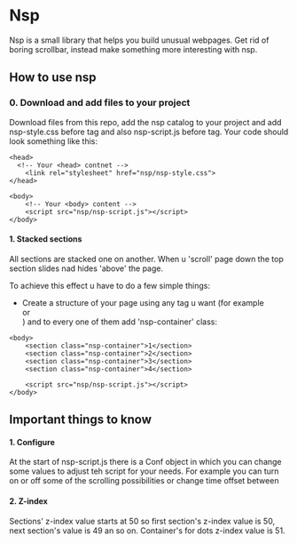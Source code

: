# Nsp

Nsp is a small library that helps you build unusual webpages. Get rid of boring scrollbar, instead make something more interesting with nsp.

## How to use nsp

### 0. Download and add files to your project
Download files from this repo, add the nsp catalog to your project and add nsp-style.css before </head> tag and also nsp-script.js before </body> tag. Your code should look something like this:

```
<head>
  <!-- Your <head> contnet -->
    <link rel="stylesheet" href="nsp/nsp-style.css">
</head>

<body>
    <!-- Your <body> content -->
    <script src="nsp/nsp-script.js"></script>
</body>
```

#### 1. Stacked sections
All sections are stacked one on another. When u 'scroll' page down the top section slides nad hides 'above' the page.

To achieve this effect u have to do a few simple things:

- Create a structure of your page using any tag u want (for example <section></section> or <div></div>) and to every one of them add 'nsp-container' class:

```
<body>
    <section class="nsp-container">1</section>
    <section class="nsp-container">2</section>
    <section class="nsp-container">3</section>
    <section class="nsp-container">4</section>

    <script src="nsp/nsp-script.js"></script>
</body>
```

## Important things to know

#### 1. Configure
At the start of nsp-script.js there is a Conf object in which you can change some values to adjust teh script for your needs. For example you can turn on or off some of the scrolling possibilities or change time offset between 

#### 2. Z-index
Sections' z-index value starts at 50 so first section's z-index value is 50, next section's value is 49 an so on. Container's for dots z-index value is 51.

